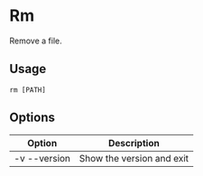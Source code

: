 # Rm
Remove a file.

## Usage
```
rm [PATH]
```

## Options

|    Option    |          Description          |
|--------------|-------------------------------|
| -v --version | Show the version and exit     |